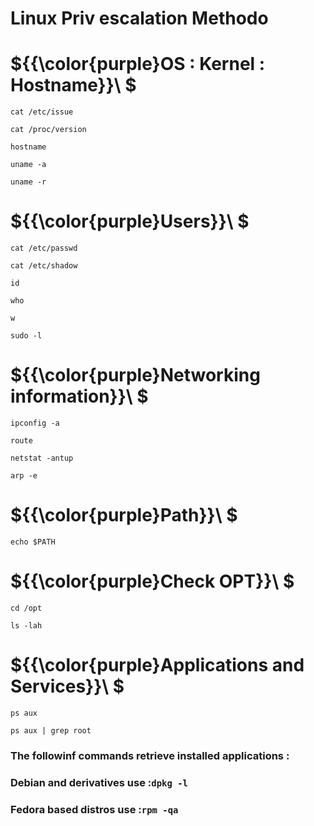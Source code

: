 # Linux Priv escalation Methodo

# ${{\color{purple}OS : Kernel : Hostname}}\ $

`cat /etc/issue`

`cat /proc/version`

`hostname`

`uname -a`

`uname -r`

# ${{\color{purple}Users}}\ $

`cat /etc/passwd`

`cat /etc/shadow`

`id`

`who`

`w`

`sudo -l`

# ${{\color{purple}Networking information}}\ $

`ipconfig -a`

`route`

`netstat -antup`

`arp -e`

# ${{\color{purple}Path}}\ $

`echo $PATH`

# ${{\color{purple}Check OPT}}\ $

`cd /opt`

`ls -lah`

# ${{\color{purple}Applications and Services}}\ $

`ps aux`

`ps aux | grep root`

### The followinf commands retrieve installed applications :

### Debian and derivatives use :`dpkg -l`

### Fedora based distros use :`rpm -qa`













